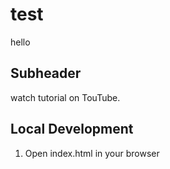 # test
hello

## Subheader

watch tutorial on TouTube.


## Local Development

1. Open index.html in your browser 